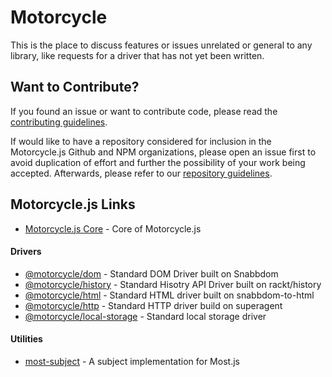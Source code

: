 # Motorcycle

This is the place to discuss features or issues unrelated or general to any library,
like requests for a driver that has not yet been written.

## Want to Contribute?

If you found an issue or want to contribute code, please read
the [contributing guidelines](CONTRIBUTING.md).

If would like to have a repository considered for inclusion in the
Motorcycle.js Github and NPM organizations, please open an issue first to avoid
duplication of effort and further the possibility of your work being accepted.
Afterwards, please refer to our [repository guidelines](REPOSITORIES.md).

## Motorcycle.js Links

- [Motorcycle.js Core](https://github.com/motorcyclejs/core) - Core of Motorcycle.js

#### Drivers
- [@motorcycle/dom](https://github.com/motorcyclejs/dom) - Standard DOM Driver
built on Snabbdom
- [@motorcycle/history](https://github.com/motorcyclejs/history) - Standard
Hisotry API Driver built on rackt/history
- [@motorcycle/html](https://github.com/motorcyclejs/html) - Standard HTML
driver built on snabbdom-to-html
- [@motorcycle/http](https://github.com/motorcyclejs/http) - Standard HTTP
driver build on superagent
- [@motorcycle/local-storage](https://github.com/motorcyclejs/local-storage) -
Standard local storage driver

#### Utilities
- [most-subject](https://github.com/TylorS/most-subject) - A subject
implementation for Most.js
